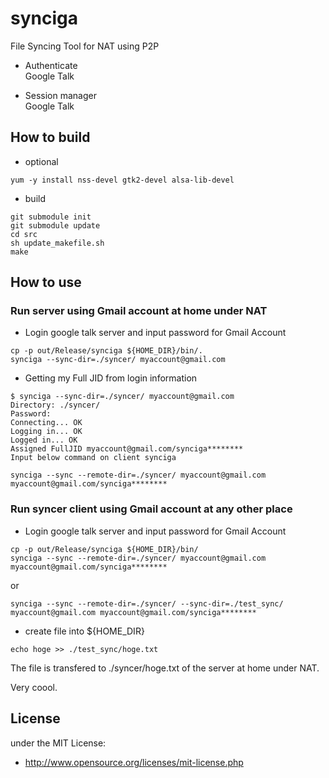 # synciga

File Syncing Tool for NAT using P2P

- Authenticate    
  Google Talk

- Session manager   
  Google Talk

## How to build

- optional

```
yum -y install nss-devel gtk2-devel alsa-lib-devel
```

- build

```
git submodule init
git submodule update
cd src
sh update_makefile.sh
make
```

## How to use
### Run server using Gmail account at home under NAT

- Login google talk server and input password for Gmail Account

```
cp -p out/Release/synciga ${HOME_DIR}/bin/.
synciga --sync-dir=./syncer/ myaccount@gmail.com
```

- Getting my Full JID from login information

```
$ synciga --sync-dir=./syncer/ myaccount@gmail.com
Directory: ./syncer/
Password:
Connecting... OK
Logging in... OK
Logged in... OK
Assigned FullJID myaccount@gmail.com/synciga********
Input below command on client synciga

synciga --sync --remote-dir=./syncer/ myaccount@gmail.com myaccount@gmail.com/synciga********
```

### Run syncer client using Gmail account at any other place

- Login google talk server and input password for Gmail Account

```
cp -p out/Release/synciga ${HOME_DIR}/bin/
synciga --sync --remote-dir=./syncer/ myaccount@gmail.com myaccount@gmail.com/synciga********
```

or

```
synciga --sync --remote-dir=./syncer/ --sync-dir=./test_sync/ myaccount@gmail.com myaccount@gmail.com/synciga********
```

- create file into ${HOME_DIR}

```
echo hoge >> ./test_sync/hoge.txt
```

The file is transfered to ./syncer/hoge.txt of the server at home under NAT.

Very coool.

## License
under the MIT License:

* http://www.opensource.org/licenses/mit-license.php

